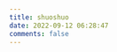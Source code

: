 ```yaml
---
title: shuoshuo
date: 2022-09-12 06:28:47
comments: false
---
```



<!-- 引用 artitalk -->
<script type="text/javascript" src="https://unpkg.com/artitalk"></script>
<!-- 存放说说的容器 -->
<div id="artitalk_main"></div>
<script>
new Artitalk({
    appId: 'aroKa0A3PwpreaqyXmS9yyeI-MdYXbMMI', // Your LeanCloud appId
    appKey: 'x0g7bGyOE09UnktsOzMjFv8w' // Your LeanCloud appKey
})
</script>